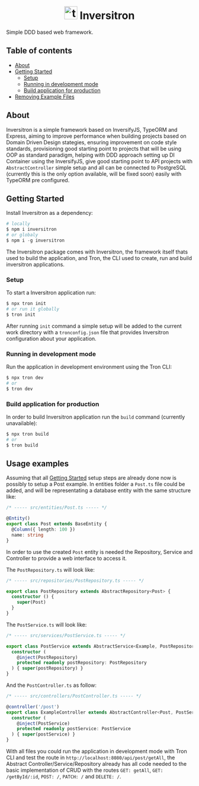 <h1 align="center">
    <img
        width="35"
        alt="ts-node"
        title="ts-node"
        src="https://user-images.githubusercontent.com/12243763/33518868-6e2595c4-d76a-11e7-8260-31b4e8110c93.png"
    />
    Inversitron
</h1>

Simple DDD based web framework.

## Table of contents
- [About](#about)
- [Getting Started](#getting-started)
    - [Setup](#setup)
    - [Running in development mode](#running-in-development-mode)
    - [Build application for production](#build-application-for-production)
- [Removing Example Files](#removing-example-files)


## About 

Inversitron is a simple framework based on InversifyJS, TypeORM and Express, aiming to improve performance when building projects based on Domain Driven Design stategies, ensuring improvement on code style standards, provisioning good starting point to projects that will be using OOP as standard paradigm, helping with DDD approach setting up DI Container using the InversifyJS, give good starting point to API projects with `AbstractController` simple setup and all can be connected to PostgreSQL (currently this is the only option available, will be fixed soon) easily with TypeORM pre configured.

## Getting Started

Install Inversitron as a dependency:
```powershell
# locally
$ npm i inversitron
# or globaly
$ npm i -g inversitron
```

The Inversitron package comes with Inversitron, the framework itself thats used to build the application, and Tron, the CLI used to create, run and build inversitron applications.

### Setup

To start a Inversitron application run:
```powershell
$ npx tron init
# or run it globally
$ tron init
```

After running `init` command a simple setup will be added to the current work directory with a `tronconfig.json` file that provides Inversitron configuration about your application.

### Running in development mode

Run the application in development environment using the Tron CLI:
```powershell
$ npx tron dev
# or
$ tron dev
```

### Build application for production

In order to build Inversitron application run the `build` command (currently unavailable):
```powershell
$ npx tron build
# or
$ tron build
```

## Usage examples

Assuming that all [Getting Started](#getting-started) setup steps are already done now is possibly to setup a Post example.
In entities folder a `Post.ts` file could be added, and will be representating a database entity with the same structure like:

```typescript
/* ----- src/entities/Post.ts ----- */

@Entity()
export class Post extends BaseEntity {
  @Column({ length: 100 })
  name: string
}
```

In order to use the created `Post` entity is needed the Repository, Service and Controller to provide a web interface to access it.

The `PostRepository.ts` will look like:
```typescript
/* ----- src/repositories/PostRepository.ts ----- */

export class PostRepository extends AbstractRepository<Post> {
  constructor () {
    super(Post)
  }
}
```

The `PostService.ts` will look like:
```typescript
/* ----- src/services/PostService.ts ----- */

export class PostService extends AbstractService<Example, PostRepository> {
  constructor (
    @inject(PostRepository)
    protected readonly postRepository: PostRepository
  ) { super(postRepository) }
}
```

And the `PostController.ts` as follow:
```typescript
/* ----- src/controllers/PostController.ts ----- */

@controller('/post')
export class ExampleController extends AbstractController<Post, PostService> {
  constructor (
    @inject(PostService)
    protected readonly postService: PostService
  ) { super(postService) }
}
```

With all files you could run the application in development mode with Tron CLI and test the route in `http://localhost:8080/api/post/getAll`, the Abstract Controller/Service/Repository already has all code needed to the basic implementation of CRUD with the routes `GET: getAll`, `GET: /getById/:id`, `POST: /`, `PATCH: /` and `DELETE: /`.
